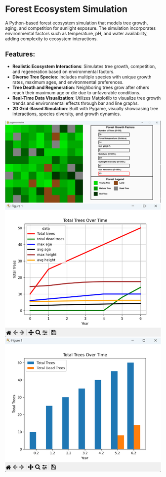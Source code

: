 # Forest Ecosystem Simulation

A Python-based forest ecosystem simulation that models tree growth, aging, and competition for sunlight exposure. The simulation incorporates environmental factors such as temperature, pH, and water availability, adding complexity to ecosystem interactions.

## Features:
- **Realistic Ecosystem Interactions**: Simulates tree growth, competition, and regeneration based on environmental factors.
- **Diverse Tree Species**: Includes multiple species with unique growth rates, maximum ages, and environmental preferences.
- **Tree Death and Regeneration**: Neighboring trees grow after others reach their maximum age or die due to unfavorable conditions.
- **Real-Time Data Visualization**: Utilizes Matplotlib to visualize tree growth trends and environmental effects through bar and line graphs.
- **2D Grid-Based Simulation**: Built with Pygame, visually showcasing tree interactions, species diversity, and growth dynamics.

![Tree simulation screenshot](./assets/Forest_sim.png)
![Tree simulation screenshot](./assets/Line_plot.png)
![Tree simulation screenshot](./assets/bar_graph.png)
